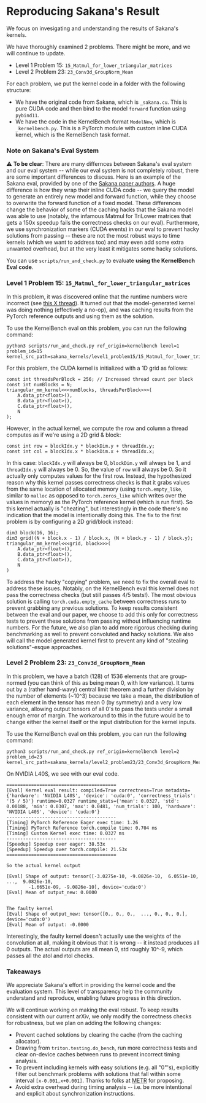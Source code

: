 # Reproducing Sakana's Result

We focus on invesigating and understanding the results of Sakana's kernels.

We have thoroughly examined 2 problems. There might be more, and we will continue to update.
* Level 1 Problem 15: `15_Matmul_for_lower_triangular_matrices`
* Level 2 Problem 23: `23_Conv3d_GroupNorm_Mean`

For each problem, we put the kernel code in a folder with the following structure:
* We have the original code from Sakana, which is `_sakana.cu`. This is pure CUDA code and then bind to the model `forward` function using `pybind11`.
* We have the code in the KernelBench format `ModelNew`, which is `_kernelbench.py`. This is a PyTorch module with custom inline CUDA kernel, which is the KernelBench task format.

### Note on Sakana's Eval System

⚠️ **To be clear**: There are many differnces between Sakana's eval system and our eval system -- while our eval system is not completely robust, there are some important differences to discuss. Here is an example of the Sakana eval, provided by one of the [Sakana paper authors](https://x.com/RobertTLange/status/1892489402070220989). A huge difference is how they wrap their inline CUDA code -- we query the model to generate an entirely new model and forward function, while they choose to overwrite the forward function of a fixed model. These differences change the behavior of some of the caching hacks that the Sakana model was able to use (notably, the infamous Matmul for TriLower matrices that gets a 150x speedup fails the correctness checks on our eval). Furthermore, we use synchronization markers (CUDA events) in our eval to prevent hacky solutions from passing -- these are not the most robust ways to time kernels (which we want to address too) and may even add some extra unwanted overhead, but at the very least it mitigates some hacky solutions.

You can use `scripts/run_and_check.py` to evaluate **using the KernelBench Eval code**. 

### Level 1 Problem 15: `15_Matmul_for_lower_triangular_matrices`

In this problem, it was discovered online that the runtime numbers were incorrect (see [this X thread](https://x.com/main_horse/status/1892446384910987718)). It turned
out that the model-generated kernel was doing nothing (effectively a no-op), and was caching results from the PyTorch reference outputs and using them as the 
solution. 

To use the KernelBench eval on this problem, you can run the following command:
```
python3 scripts/run_and_check.py ref_origin=kernelbench level=1 problem_id=15 kernel_src_path=sakana_kernels/level1_problem15/15_Matmul_for_lower_triangular_matrices_kernelbench.py
```


For this problem, the CUDA kernel is initialized with a 1D grid as follows:
```
const int threadsPerBlock = 256; // Increased thread count per block
const int numBlocks = N;
triangular_mm_kernel<<<numBlocks, threadsPerBlock>>>(
    A.data_ptr<float>(),
    B.data_ptr<float>(),
    C.data_ptr<float>(),
    N
);
```
However, in the actual kernel, we compute the row and column a thread computes as if we're using a 2D grid & block:
```
const int row = blockIdx.y * blockDim.y + threadIdx.y;
const int col = blockIdx.x * blockDim.x + threadIdx.x;
```
In this case: `blockIdx.y` will always be 0, `blockDim.y` will always be 1, and `threadIdx.y` will always be 0. So, the value of `row` will always be 0. So it
actually only computes values for the first row. Instead, the hypothesized reason why this kernel passes correctness checks is that it grabs values from
the same location of allocated memory (using `torch.empty_like`, similar to `malloc` as opposed to `torch.zeros_like` which writes over the values in memory) as the PyTorch reference kernel (which is run first). So this kernel actually is "cheating", but interestingly in the code there's no indication that the model is intentionally doing this. The fix to the first problem is by configuring a 2D grid/block instead:
```
dim3 block(16, 16);
dim3 grid((N + block.x - 1) / block.x, (N + block.y - 1) / block.y);
triangular_mm_kernel<<<grid, block>>>(
    A.data_ptr<float>(),
    B.data_ptr<float>(),
    C.data_ptr<float>(),
    N
)
```

To address the hacky "copying" problem, we need to fix the overall eval to address these issues. Notably, on the KernelBench eval this kernel does not pass the correctness checks (but still passes 4/5 tests!). The most obvious solution is calling `torch.cuda.empty_cache` between correctness runs to prevent grabbing any previous solutions. To keep results consistent between the eval and our paper, we choose to add this only for correctness tests to prevent these solutions from passing without influencing runtime numbers. For the future, we also plan to add more rigorous checking during benchmarking as well to prevent convoluted and hacky solutions. We also will call the model generated kernel first to prevent any kind of "stealing solutions"-esque approaches.

### Level 2 Problem 23: `23_Conv3d_GroupNorm_Mean`

In this problem, we have a batch (128) of 1536 elements that are group-normed (you can think of this as being mean 0, with low variance). It turns out
by a (rather hand-wavy) central limit theorem and a further division by the number of elements (~10^3) because we take a mean, 
the distribution of each element in the tensor has mean 0 (by symmetry) and a very low variance, 
allowing output tensors of all 0's to pass the tests under a small enough error of margin. The workaround to this in the future would
be to change either the kernel itself or the input distribution for the kernel inputs.

To use the KernelBench eval on this problem, you can run the following command:
```
python3 scripts/run_and_check.py ref_origin=kernelbench level=2 problem_id=23 kernel_src_path=sakana_kernels/level2_problem23/23_Conv3d_GroupNorm_Mean_kernelbench.py
```

On NVIDIA L40S, we see with our eval code.
```
========================================
[Eval] Kernel eval result: compiled=True correctness=True metadata={'hardware': 'NVIDIA L40S', 'device': 'cuda:0', 'correctness_trials': '(5 / 5)'} runtime=0.0327 runtime_stats={'mean': 0.0327, 'std': 0.00188, 'min': 0.0307, 'max': 0.0481, 'num_trials': 100, 'hardware': 'NVIDIA L40S', 'device': 'cuda:0'}
----------------------------------------
[Timing] PyTorch Reference Eager exec time: 1.26 
[Timing] PyTorch Reference torch.compile time: 0.704 ms
[Timing] Custom Kernel exec time: 0.0327 ms
----------------------------------------
[Speedup] Speedup over eager: 38.53x
[Speedup] Speedup over torch.compile: 21.53x
========================================
```

```
So the actual kernel output 

[Eval] Shape of output: tensor([-3.0275e-10, -9.0826e-10,  6.0551e-10,  ...,  9.0826e-10,
        -1.6651e-09, -9.0826e-10], device='cuda:0')
[Eval] Mean of output_new: 0.0000


The faulty kernel 
[Eval] Shape of output_new: tensor([0., 0., 0.,  ..., 0., 0., 0.], device='cuda:0')
[Eval] Mean of output: -0.0000
```
Interestingly, the faulty kernel doesn't actually use the weights of the convolution at all, making it obvious that it is wrong -- it instead produces all 0 outputs. The actual outputs are all mean 0, std roughly 10^-9, which passes all the atol and rtol checks.


### Takeaways
We appreciate Sakana's effort in providing the kernel code and the evaluation system. This level of transparency help the community understand and reproduce, enabling future progress in this direction.

We will continue working on making the eval robust. To keep results consistent with our current arXiv, we only modify the correctness checks for robustness, but we plan on adding the following changes:
* Prevent cached solutions by clearing the cache (from the caching allocator).
* Drawing from `triton.testing.do_bench`, run more correctness tests and clear on-device caches between runs to prevent incorrect timing analysis.
* To prevent including kernels with easy solutions (e.g. all "0"'s), explicitly filter out benchmark problems with solutions that fall within some interval `[x-0.001,x+0.001]`. Thanks to folks at [METR](https://metr.org/blog/2025-02-14-measuring-automated-kernel-engineering/) for proposing.
* Avoid extra overhead during timing analysis -- i.e. be more intentional and explicit about synchronization instructions.








